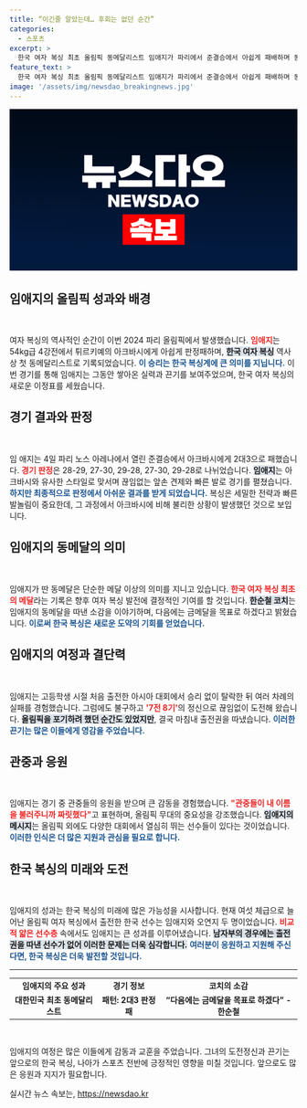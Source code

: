 ```yaml
---
title: “이긴줄 알았는데… 후회는 없던 순간”
categories:
  - 스포츠
excerpt: >
  한국 여자 복싱 최초 올림픽 동메달리스트 임애지가 파리에서 준결승에서 아쉽게 패배하며 동메달을 확정지었다. 경기를 마친 임애지는 후회하지 않는다며 앞으로의 도전을 다짐했다.
feature_text: >
  한국 여자 복싱 최초 올림픽 동메달리스트 임애지가 파리에서 준결승에서 아쉽게 패배하며 동메달을 확정지었다. 경기를 마친 임애지는 후회하지 않는다며 앞으로의 도전을 다짐했다.
image: '/assets/img/newsdao_breakingnews.jpg'
---
```


<p><img src="/assets/img/newsdao_breakingnews.jpg" alt="cryptoinkorea 속보" /></p>

<h2 data-ke-size="size26">임애지의 올림픽 성과와 배경</h2>

<p data-ke-size="size16">&nbsp;</p>

<p>여자 복싱의 역사적인 순간이 이번 2024 파리 올림픽에서 발생했습니다. <b><span style="color: #ee2323;">임애지</span></b>는 54kg급 4강전에서 튀르키예의 아크바시에게 아쉽게 판정패하며, <b><span style="background-color: #21538527;">한국 여자 복싱</span></b> 역사상 첫 동메달리스트로 기록되었습니다. <b><span style="color: #1a5490;">이 승리는 한국 복싱계에 큰 의미를 지닙니다.</span></b> 이번 경기를 통해 임애지는 그동안 쌓아온 실력과 끈기를 보여주었으며, 한국 여자 복싱의 새로운 이정표를 세웠습니다.</p>

<h2 data-ke-size="size26">경기 결과와 판정</h2>

<p data-ke-size="size16">&nbsp;</p>

<p>임 애지는 4일 파리 노스 아레나에서 열린 준결승에서 아크바시에게 2대3으로 패했습니다. <b><span style="color: #ee2323;">경기 판정</span></b>은 28-29, 27-30, 29-28, 27-30, 29-28로 나뉘었습니다. <b><span style="background-color: #21538527;">임애지</span></b>는 아크바시와 유사한 스타일로 맞서며 끊임없는 앞손 견제와 빠른 발로 경기를 펼쳤습니다. <b><span style="color: #1a5490;">하지만 최종적으로 판정에서 아쉬운 결과를 받게 되었습니다.</span></b> 복싱은 세밀한 전략과 빠른 발놀림이 중요한데, 그 과정에서 아크바시에 비해 불리한 상황이 발생했던 것으로 보입니다.</p>

<h2 data-ke-size="size26">임애지의 동메달의 의미</h2>

<p data-ke-size="size16">&nbsp;</p>

<p>임애지가 딴 동메달은 단순한 메달 이상의 의미를 지니고 있습니다. <b><span style="color: #ee2323;">한국 여자 복싱 최초의 메달</span></b>라는 기록은 향후 여자 복싱 발전에 결정적인 기여를 할 것입니다. <b><span style="background-color: #21538527;">한순철 코치</span></b>는 임애지의 동메달을 따낸 소감을 이야기하며, 다음에는 금메달을 목표로 하겠다고 밝혔습니다. <b><span style="color: #1a5490;">이로써 한국 복싱은 새로운 도약의 기회를 얻었습니다.</span></b></p>

<h2 data-ke-size="size26">임애지의 여정과 결단력</h2>

<p data-ke-size="size16">&nbsp;</p>

<p>임애지는 고등학생 시절 처음 출전한 아시아 대회에서 승리 없이 탈락한 뒤 여러 차례의 실패를 경험했습니다. 그럼에도 불구하고 <b><span style="color: #ee2323;">'7전 8기'</span></b>의 정신으로 끊임없이 도전해 왔습니다. <b><span style="background-color: #21538527;">올림픽을 포기하려 했던 순간도 있었지만</span></b>, 결국 마침내 출전권을 따냈습니다. <b><span style="color: #1a5490;">이러한 끈기는 많은 이들에게 영감을 주었습니다.</span></b></p>

<h2 data-ke-size="size26">관중과 응원</h2>

<p data-ke-size="size16">&nbsp;</p>

<p>임애지는 경기 중 관중들의 응원을 받으며 큰 감동을 경험했습니다. <b><span style="color: #ee2323;">"관중들이 내 이름을 불러주니까 짜릿했다"</span></b>고 표현하며, 올림픽 무대의 중요성을 강조했습니다. <b><span style="background-color: #21538527;">임애지의 메시지</span></b>는 올림픽 외에도 다양한 대회에서 열심히 뛰는 선수들이 있다는 것이었습니다. <b><span style="color: #1a5490;">이러한 인식은 더 많은 지원과 관심을 필요로 합니다.</span></b></p>

<h2 data-ke-size="size26">한국 복싱의 미래와 도전</h2>

<p data-ke-size="size16">&nbsp;</p>

<p>임애지의 성과는 한국 복싱의 미래에 많은 가능성을 시사합니다. 현재 여섯 체급으로 늘어난 올림픽 여자 복싱에서 출전한 한국 선수는 임애지와 오연지 두 명이었습니다. <b><span style="color: #ee2323;">비교적 얇은 선수층</span></b> 속에서도 임애지는 큰 성과를 이루어냈습니다. <b><span style="background-color: #21538527;">남자부의 경우에는 출전권을 따낸 선수가 없어 이러한 문제는 더욱 심각합니다.</span></b> <b><span style="color: #1a5490;">여러분이 응원하고 지원해 주신다면, 한국 복싱은 더욱 발전할 것입니다.</span></b></p>

<hr>

<table style="width: 100%;">
  <tbody>
    <tr>
      <td style="text-align: center; height: 17px;"><b>임애지의 주요 성과</b></td>
      <td style="text-align: center; height: 17px;"><b>경기 정보</b></td>
      <td style="text-align: center; height: 17px;"><b>코치의 소감</b></td>
    </tr>
    <tr>
      <td style="text-align: center; height: 17px;"><b>대한민국 최초 동메달리스트</b></td>
      <td style="text-align: center; height: 17px;"><b>패턴: 2대3 판정패</b></td>
      <td style="text-align: center; height: 17px;"><b>“다음에는 금메달을 목표로 하겠다” - 한순철</b></td>
    </tr>
  </tbody>
</table>

<p data-ke-size="size16">&nbsp;</p>

<p>임애지의 여정은 많은 이들에게 감동과 교훈을 주었습니다. 그녀의 도전정신과 끈기는 앞으로의 한국 복싱, 나아가 스포츠 전반에 긍정적인 영향을 미칠 것입니다. 앞으로도 많은 응원과 지지가 필요합니다.</p>
실시간 뉴스 속보는, <a href="https://newsdao.kr" rel="dofollow">https://newsdao.kr</a>


